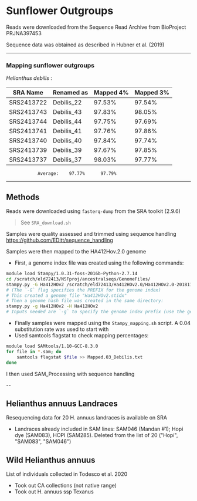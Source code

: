 # Sunflower Outgroups

Reads were downloaded from the Sequence Read Archive from BioProject PRJNA397453

Sequence data was obtained as described in Hubner et al. (2019)

---

### Mapping sunflower outgroups  

_Helianthus debilis_ :

| SRA Name  | Renamed as | Mapped 4% | Mapped 3% |	
|-----------| ---------- | ----------| ----------|
|SRS2413722 | Debilis_22 | 97.53%	 | 97.54%
|SRS2413743 | Debilis_43 | 97.83%	 | 98.05%
|SRS2413744 | Debilis_44 | 97.75%	 | 97.69%
|SRS2413741 | Debilis_41 | 97.76%	 | 97.86%
|SRS2413740 | Debilis_40 | 97.84%	 | 97.74%
|SRS2413739 | Debilis_39 | 97.67%	 | 97.85%
|SRS2413737 | Debilis_37 | 98.03%	 | 97.77%

				Average:	97.77%		97.79%
---

## Methods

Reads were downloaded using `fasterq-dump` from the SRA toolkit (2.9.6)
> See `SRA_download.sh`

Samples were quality assessed and trimmed using sequence handling https://github.com/EDitt/sequence_handling

Samples were then mapped to the HA412Hov.2.0 genome
- First, a genome index file was created using the following commands:
```bash
module load Stampy/1.0.31-foss-2016b-Python-2.7.14 
cd /scratch/eld72413/NSFproj/ancestralseqs/GenomeFiles/
stampy.py -G Ha412HOv2 /scratch/eld72413/Ha412HOv2.0/Ha412HOv2.0-20181130.fasta  
# (The `-G` flag specifies the PREFIX for the genome index)  
# This created a genome file "Ha412HOv2.stidx"  
# Then a genome hash file was created in the same directory:  
stampy.py -g Ha412HOv2 -H Ha412HOv2
# Inputs needed are `-g` to specify the genome index prefix (use the genome index file PREFIX.stidx), and `-H` to build a hash file with the prefix listed (build hash PREFIX.sthash)
```

- Finally samples were mapped using the `Stampy_mapping.sh` script. A 0.04 substitution rate was used to start with
- Used samtools flagstat to check mapping percentages:
```bash
module load SAMtools/1.10-GCC-8.3.0
for file in *.sam; do
	samtools flagstat $file >> Mapped.03_Debilis.txt
done
```

I then used SAM_Processing with sequence handling

--

## Helianthus annuus Landraces
Resequencing data for 20 H. annuus landraces is available on SRA
- Landraces already included in SAM lines: SAM046 (Mandan #1); Hopi dye (SAM083), HOPI (SAM285). Deleted from the list of 20 ("Hopi", "SAM083", "SAM046")

## Wild Helianthus annuus

List of individuals collected in Todesco et al. 2020
- Took out CA collections (not native range)
- Took out H. annuus ssp Texanus